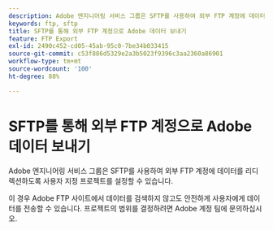 ```yaml
---
description: Adobe 엔지니어링 서비스 그룹은 SFTP를 사용하여 외부 FTP 계정에 데이터를 리디렉션하도록 사용자 지정 프로젝트를 설정할 수 있습니다.
keywords: ftp, sftp
title: SFTP를 통해 외부 FTP 계정으로 Adobe 데이터 보내기
feature: FTP Export
exl-id: 2490c452-cd05-45ab-95c0-7be34b033415
source-git-commit: c53f886d5329e2a3b5023f9396c3aa2360a86901
workflow-type: tm+mt
source-wordcount: '100'
ht-degree: 88%

---
```


# SFTP를 통해 외부 FTP 계정으로 Adobe 데이터 보내기

Adobe 엔지니어링 서비스 그룹은 SFTP를 사용하여 외부 FTP 계정에 데이터를 리디렉션하도록 사용자 지정 프로젝트를 설정할 수 있습니다.

이 경우 Adobe FTP 사이트에서 데이터를 검색하지 않고도 안전하게 사용자에게 데이터를 전송할 수 있습니다. 프로젝트의 범위를 결정하려면 Adobe 계정 팀에 문의하십시오.
